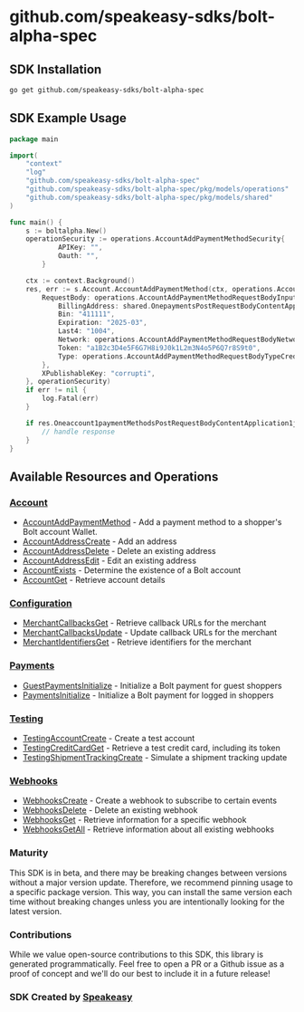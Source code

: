 # github.com/speakeasy-sdks/bolt-alpha-spec

<!-- Start SDK Installation -->
## SDK Installation

```bash
go get github.com/speakeasy-sdks/bolt-alpha-spec
```
<!-- End SDK Installation -->

## SDK Example Usage
<!-- Start SDK Example Usage -->


```go
package main

import(
	"context"
	"log"
	"github.com/speakeasy-sdks/bolt-alpha-spec"
	"github.com/speakeasy-sdks/bolt-alpha-spec/pkg/models/operations"
	"github.com/speakeasy-sdks/bolt-alpha-spec/pkg/models/shared"
)

func main() {
    s := boltalpha.New()
    operationSecurity := operations.AccountAddPaymentMethodSecurity{
            APIKey: "",
            Oauth: "",
        }

    ctx := context.Background()
    res, err := s.Account.AccountAddPaymentMethod(ctx, operations.AccountAddPaymentMethodRequest{
        RequestBody: operations.AccountAddPaymentMethodRequestBodyInput{
            BillingAddress: shared.OnepaymentsPostRequestBodyContentApplication1jsonSchemaPropertiesCartPropertiesShipmentsItemsPropertiesAddress{},
            Bin: "411111",
            Expiration: "2025-03",
            Last4: "1004",
            Network: operations.AccountAddPaymentMethodRequestBodyNetworkVisa,
            Token: "a1B2c3D4e5F6G7H8i9J0k1L2m3N4o5P6Q7r8S9t0",
            Type: operations.AccountAddPaymentMethodRequestBodyTypeCredit,
        },
        XPublishableKey: "corrupti",
    }, operationSecurity)
    if err != nil {
        log.Fatal(err)
    }

    if res.Oneaccount1paymentMethodsPostRequestBodyContentApplication1jsonSchema != nil {
        // handle response
    }
}
```
<!-- End SDK Example Usage -->

<!-- Start SDK Available Operations -->
## Available Resources and Operations


### [Account](docs/sdks/account/README.md)

* [AccountAddPaymentMethod](docs/sdks/account/README.md#accountaddpaymentmethod) - Add a payment method to a shopper's Bolt account Wallet.
* [AccountAddressCreate](docs/sdks/account/README.md#accountaddresscreate) - Add an address
* [AccountAddressDelete](docs/sdks/account/README.md#accountaddressdelete) - Delete an existing address
* [AccountAddressEdit](docs/sdks/account/README.md#accountaddressedit) - Edit an existing address
* [AccountExists](docs/sdks/account/README.md#accountexists) - Determine the existence of a Bolt account
* [AccountGet](docs/sdks/account/README.md#accountget) - Retrieve account details

### [Configuration](docs/sdks/configuration/README.md)

* [MerchantCallbacksGet](docs/sdks/configuration/README.md#merchantcallbacksget) - Retrieve callback URLs for the merchant
* [MerchantCallbacksUpdate](docs/sdks/configuration/README.md#merchantcallbacksupdate) - Update callback URLs for the merchant
* [MerchantIdentifiersGet](docs/sdks/configuration/README.md#merchantidentifiersget) - Retrieve identifiers for the merchant

### [Payments](docs/sdks/payments/README.md)

* [GuestPaymentsInitialize](docs/sdks/payments/README.md#guestpaymentsinitialize) - Initialize a Bolt payment for guest shoppers
* [PaymentsInitialize](docs/sdks/payments/README.md#paymentsinitialize) - Initialize a Bolt payment for logged in shoppers

### [Testing](docs/sdks/testing/README.md)

* [TestingAccountCreate](docs/sdks/testing/README.md#testingaccountcreate) - Create a test account
* [TestingCreditCardGet](docs/sdks/testing/README.md#testingcreditcardget) - Retrieve a test credit card, including its token
* [TestingShipmentTrackingCreate](docs/sdks/testing/README.md#testingshipmenttrackingcreate) - Simulate a shipment tracking update

### [Webhooks](docs/sdks/webhooks/README.md)

* [WebhooksCreate](docs/sdks/webhooks/README.md#webhookscreate) - Create a webhook to subscribe to certain events
* [WebhooksDelete](docs/sdks/webhooks/README.md#webhooksdelete) - Delete an existing webhook
* [WebhooksGet](docs/sdks/webhooks/README.md#webhooksget) - Retrieve information for a specific webhook
* [WebhooksGetAll](docs/sdks/webhooks/README.md#webhooksgetall) - Retrieve information about all existing webhooks
<!-- End SDK Available Operations -->

### Maturity

This SDK is in beta, and there may be breaking changes between versions without a major version update. Therefore, we recommend pinning usage
to a specific package version. This way, you can install the same version each time without breaking changes unless you are intentionally
looking for the latest version.

### Contributions

While we value open-source contributions to this SDK, this library is generated programmatically.
Feel free to open a PR or a Github issue as a proof of concept and we'll do our best to include it in a future release!

### SDK Created by [Speakeasy](https://docs.speakeasyapi.dev/docs/using-speakeasy/client-sdks)
